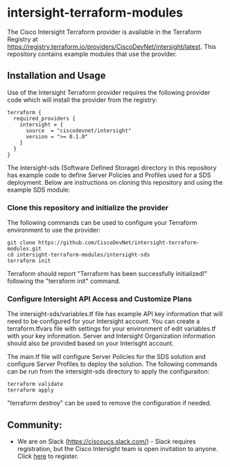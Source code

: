 # intersight-terraform-modules

The Cisco Intersight Terraform provider is available in the Terraform Registry at https://registry.terraform.io/providers/CiscoDevNet/intersight/latest.  This repository contains example modules that use the provider.

## Installation and Usage

Use of the Intersight Terraform provider requires the following provider code which will install the provider from the registry:

```
terraform {
  required_providers {
    intersight = {
      source  = "ciscodevnet/intersight"
      version = ">= 0.1.0"
    }
  }
}
```

The intersight-sds (Software Defined Storage) directory in this repository has example code to define Server Policies and Profiles used for a SDS deployment.  Below are instructions on cloning this repository and using the example SDS module:

### Clone this repository and initialize the provider

The following commands can be used to configure your Terraform environment to use the provider:

```
git clone https://github.com/CiscoDevNet/intersight-terraform-modules.git
cd intersight-terraform-modules/intersight-sds
terraform init
```

Terraform should report "Terraform has been successfully initialized!" following the "terraform init" command.

### Configure Intersight API Access and Customize Plans

The intersight-sds/variables.tf file has example API key information that will need to be configured for your Intersight account.  You can create a terraform.tfvars file with settings for your environment of edit variables.tf with your key information.  Server and Intersight Organization information should also be provided based on your Interisght account.

The main.tf file will configure Server Policies for the SDS solution and configure Server Profiles to deploy the solution.  The following commands can be run from the intersight-sds directory to apply the configuraiton:

```
terraform validate
terraform apply
```

"terraform destroy" can be used to remove the configuration if needed.

## Community:

* We are on Slack (https://ciscoucs.slack.com/) - Slack requires registration, but the Cisco Intersight team is open invitation to
  anyone.  Click [here](https://ucspython.herokuapp.com) to register.
